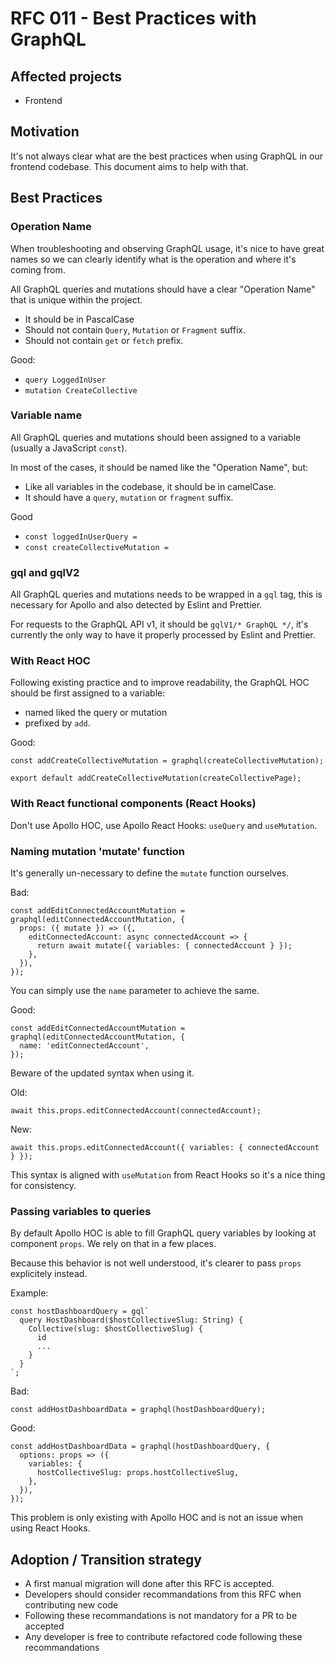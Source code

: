 # RFC 011 - Best Practices with GraphQL

## Affected projects

- Frontend

## Motivation

It's not always clear what are the best practices when using GraphQL in our frontend codebase. This document aims to help with that.

## Best Practices

### Operation Name

When troubleshooting and observing GraphQL usage, it's nice to have great names so we can clearly identify what is the operation and where it's coming from.

All GraphQL queries and mutations should have a clear "Operation Name" that is unique within the project.

- It should be in PascalCase
- Should not contain `Query`, `Mutation` or `Fragment` suffix.
- Should not contain `get` or `fetch` prefix.

Good:

- `query LoggedInUser`
- `mutation CreateCollective`

### Variable name

All GraphQL queries and mutations should been assigned to a variable (usually a JavaScript `const`).

In most of the cases, it should be named like the "Operation Name", but:

- Like all variables in the codebase, it should be in camelCase.
- It should have a `query`, `mutation` or `fragment` suffix.

Good

- `const loggedInUserQuery =`
- `const createCollectiveMutation =`

### gql and gqlV2

All GraphQL queries and mutations needs to be wrapped in a `gql` tag, this is necessary for Apollo and also detected by Eslint and Prettier.

For requests to the GraphQL API v1, it should be `gqlV1/* GraphQL */`, it's currently the only way to have it properly processed by Eslint and Prettier.

### With React HOC

Following existing practice and to improve readability, the GraphQL HOC should be first assigned to a variable:
- named liked the query or mutation
- prefixed by `add`.

Good:

```
const addCreateCollectiveMutation = graphql(createCollectiveMutation);

export default addCreateCollectiveMutation(createCollectivePage);
```

### With React functional components (React Hooks)

Don't use Apollo HOC, use Apollo React Hooks: `useQuery` and `useMutation`.

### Naming mutation 'mutate' function

It's generally un-necessary to define the `mutate` function ourselves.

Bad:

```
const addEditConnectedAccountMutation = graphql(editConnectedAccountMutation, {
  props: ({ mutate }) => ({,
    editConnectedAccount: async connectedAccount => {
      return await mutate({ variables: { connectedAccount } });
    },
  }),
});
```

You can simply use the `name` parameter to achieve the same.

Good:

```
const addEditConnectedAccountMutation = graphql(editConnectedAccountMutation, {
  name: 'editConnectedAccount',
});
```

Beware of the updated syntax when using it.

Old:

```
await this.props.editConnectedAccount(connectedAccount);
```

New:

```
await this.props.editConnectedAccount({ variables: { connectedAccount } });

```

This syntax is aligned with `useMutation` from React Hooks so it's a nice thing for consistency.

### Passing variables to queries

By default Apollo HOC is able to fill GraphQL query variables by looking at component `props`. We rely on that in a few places.

Because this behavior is not well understood, it's clearer to pass `props` explicitely instead.

Example:

```
const hostDashboardQuery = gql`
  query HostDashboard($hostCollectiveSlug: String) {
    Collective(slug: $hostCollectiveSlug) {
      id
      ...
    }
  }
`;
```

Bad:

```
const addHostDashboardData = graphql(hostDashboardQuery);
```

Good:

```
const addHostDashboardData = graphql(hostDashboardQuery, {
  options: props => ({
    variables: {
      hostCollectiveSlug: props.hostCollectiveSlug,
    },
  }),
});
```

This problem is only existing with Apollo HOC and is not an issue when using React Hooks.

## Adoption / Transition strategy

- A first manual migration will done after this RFC is accepted.
- Developers should consider recommandations from this RFC when contributing new code
- Following these recommandations is not mandatory for a PR to be accepted
- Any developer is free to contribute refactored code following these recommandations
